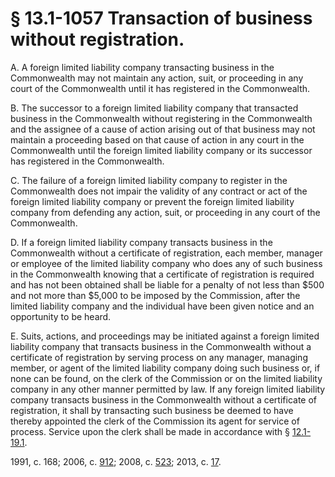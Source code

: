 # § 13.1-1057 Transaction of business without registration.

<p>A. A foreign limited liability company transacting business in the Commonwealth may not maintain any action, suit, or proceeding in any court of the Commonwealth until it has registered in the Commonwealth.</p><p>B. The successor to a foreign limited liability company that transacted business in the Commonwealth without registering in the Commonwealth and the assignee of a cause of action arising out of that business may not maintain a proceeding based on that cause of action in any court in the Commonwealth until the foreign limited liability company or its successor has registered in the Commonwealth.</p><p>C. The failure of a foreign limited liability company to register in the Commonwealth does not impair the validity of any contract or act of the foreign limited liability company or prevent the foreign limited liability company from defending any action, suit, or proceeding in any court of the Commonwealth.</p><p>D. If a foreign limited liability company transacts business in the Commonwealth without a certificate of registration, each member, manager or employee of the limited liability company who does any of such business in the Commonwealth knowing that a certificate of registration is required and has not been obtained shall be liable for a penalty of not less than $500 and not more than $5,000 to be imposed by the Commission, after the limited liability company and the individual have been given notice and an opportunity to be heard.</p><p>E. Suits, actions, and proceedings may be initiated against a foreign limited liability company that transacts business in the Commonwealth without a certificate of registration by serving process on any manager, managing member, or agent of the limited liability company doing such business or, if none can be found, on the clerk of the Commission or on the limited liability company in any other manner permitted by law. If any foreign limited liability company transacts business in the Commonwealth without a certificate of registration, it shall by transacting such business be deemed to have thereby appointed the clerk of the Commission its agent for service of process. Service upon the clerk shall be made in accordance with § <a href='http://law.lis.virginia.gov/vacode/12.1-19.1/'>12.1-19.1</a>.</p><p>1991, c. 168; 2006, c. <a href='http://lis.virginia.gov/cgi-bin/legp604.exe?061+ful+CHAP0912'>912</a>; 2008, c. <a href='http://lis.virginia.gov/cgi-bin/legp604.exe?081+ful+CHAP0523'>523</a>; 2013, c. <a href='http://lis.virginia.gov/cgi-bin/legp604.exe?131+ful+CHAP0017'>17</a>.</p>